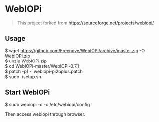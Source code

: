 # WebIOPi
> This project forked from https://sourceforge.net/projects/webiopi/

## Usage 

$ wget https://github.com/Freenove/WebIOPi/archive/master.zip -O WebIOPi.zip  
$ unzip WebIOPi.zip  
$ cd WebIOPi-master/WebIOPi-0.7.1  
$ patch -p1 -i webiopi-pi2bplus.patch  
$ sudo ./setup.sh  

## Start WebIOPi

$ sudo webiopi -d -c /etc/webiopi/config

Then access webiopi through browser.